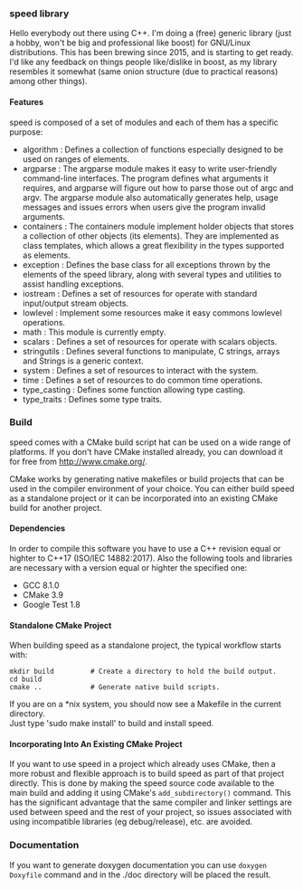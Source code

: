 ### speed library ###

Hello everybody out there using C++.
I'm doing a (free) generic library (just a hobby, won't be big and professional like boost) for 
GNU/Linux distributions. This has been brewing since 2015, and is starting to get ready. I'd like 
any feedback on things people like/dislike in boost, as my library resembles it somewhat (same onion 
structure (due to practical reasons) among other things).  

#### Features ####

speed is composed of a set of modules and each of them has a specific purpose:

- algorithm : Defines a collection of functions especially designed to be used on ranges of 
elements.
- argparse : The argparse module makes it easy to write user-friendly command-line interfaces. The 
program defines what arguments it requires, and argparse will figure out how to parse those out of 
argc and argv. The argparse module also automatically generates help, usage messages and issues 
errors when users give the program invalid arguments.
- containers : The containers module implement holder objects that stores a collection of other 
objects (its elements). They are implemented as class templates, which allows a great flexibility 
in the types supported as elements.
- exception : Defines the base class for all exceptions thrown by the elements of the speed library, 
along with several types and utilities to assist handling exceptions.
- iostream : Defines a set of resources for operate with standard input/output stream objects.
- lowlevel : Implement some resources make it easy commons lowlevel operations.
- math : This module is currently empty.
- scalars : Defines a set of resources for operate with scalars objects.
- stringutils : Defines several functions to manipulate, C strings, arrays and Strings is a generic 
context.
- system : Defines a set of resources to interact with the system.
- time : Defines a set of resources to do common time operations.
- type_casting : Defines some function allowing type casting.
- type_traits : Defines some type traits.

### Build ###

speed comes with a CMake build script hat can be used on a wide range of platforms.
If you don't have CMake installed already, you can download it for free from 
<http://www.cmake.org/>.

CMake works by generating native makefiles or build projects that can be used in the compiler 
environment of your choice. You can either build speed as a standalone project or it can be 
incorporated into an existing CMake build for another project.

#### Dependencies ####

In order to compile this software you have to use a C++ revision equal or highter to C++17 
(ISO/IEC 14882:2017). Also the following tools and libraries are necessary with a version equal or 
highter the specified one:
- GCC 8.1.0
- CMake 3.9
- Google Test 1.8

#### Standalone CMake Project ####

When building speed as a standalone project, the typical workflow starts with:

    mkdir build         # Create a directory to hold the build output.
    cd build
    cmake ..            # Generate native build scripts.

If you are on a \*nix system, you should now see a Makefile in the current directory.  
Just type 'sudo make install' to build and install speed.

#### Incorporating Into An Existing CMake Project ####

If you want to use speed in a project which already uses CMake, then a more robust and flexible 
approach is to build speed as part of that project directly. 
This is done by making the speed source code available to the main build and adding it using 
CMake's `add_subdirectory()` command. 
This has the significant advantage that the same compiler and linker settings are used between 
speed and the rest of your project, so issues associated with using incompatible libraries 
(eg debug/release), etc. are avoided.

### Documentation ###

If you want to generate doxygen documentation you can use `doxygen Doxyfile` command and in the 
./doc directory will be placed the result.
